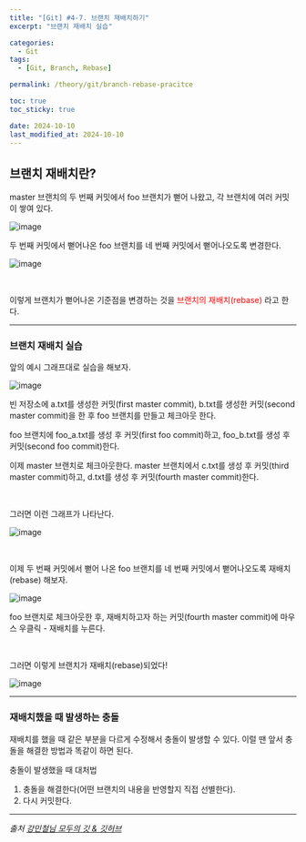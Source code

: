```yaml
---
title: "[Git] #4-7. 브랜치 재배치하기"
excerpt: "브랜치 재배치 실습"

categories:
  - Git
tags:
  - [Git, Branch, Rebase]

permalink: /theory/git/branch-rebase-pracitce

toc: true
toc_sticky: true

date: 2024-10-10
last_modified_at: 2024-10-10
---
```


## 브랜치 재배치란?

master 브랜치의 두 번째 커밋에서 foo 브랜치가 뻗어 나왔고, 각 브랜치에 여러 커밋이 쌓여 있다.

![image](https://github.com/user-attachments/assets/cf6a3649-6921-43a3-adf4-342620e090d3)

두 번째 커밋에서 뻗어나온 foo 브랜치를 네 번째 커밋에서 뻗어나오도록 변경한다.

![image](https://github.com/user-attachments/assets/ee0c076c-9cc0-4ca0-92f0-bb14ee761161)

&nbsp;

이렇게 브랜치가 뻗어나온 기준점을 변경하는 것을 <span style="color:red"> 브랜치의 재배치(rebase) </span> 라고 한다.

---

### 브랜치 재배치 실습

앞의 예시 그래프대로 실습을 해보자.

![image](https://github.com/user-attachments/assets/cf6a3649-6921-43a3-adf4-342620e090d3)

빈 저장소에 a.txt를 생성한 커밋(first master commit), b.txt를 생성한 커밋(second master commit)을 한 후 foo 브랜치를 만들고 체크아웃 한다. 

foo 브랜치에 foo_a.txt를 생성 후 커밋(first foo commit)하고, foo_b.txt를 생성 후 커밋(second foo commit)한다.

이제 master 브랜치로 체크아웃한다. master 브랜치에서 c.txt를 생성 후 커밋(third master commit)하고, d.txt를 생성 후 커밋(fourth master commit)한다.

&nbsp;

그러면 이런 그래프가 나타난다.

![image](https://github.com/user-attachments/assets/3f5e33eb-4c97-4e99-a112-be1ff3466511)


&nbsp;

이제 두 번째 커밋에서 뻗어 나온 foo 브랜치를 네 번째 커밋에서 뻗어나오도록 재배치(rebase) 해보자.

![image](https://github.com/user-attachments/assets/ee0c076c-9cc0-4ca0-92f0-bb14ee761161)

foo 브랜치로 체크아웃한 후, 재배치하고자 하는 커밋(fourth master commit)에 마우스 우클릭 - 재배치를 누른다.

&nbsp;

그러면 이렇게 브랜치가 재배치(rebase)되었다!

![image](https://github.com/user-attachments/assets/2fdc8ef5-2832-406e-a4d0-be1297b7c055)

---

### 재배치했을 때 발생하는 충돌

재배치를 했을 때 같은 부분을 다르게 수정해서 충돌이 발생할 수 있다. 이럴 땐 앞서 충돌을 해결한 방법과 똑같이 하면 된다.

충돌이 발생했을 때 대처법 
1. 충돌을 해결한다(어떤 브랜치의 내용을 반영할지 직접 선별한다).
2. 다시 커밋한다.

--- 

*출처*
*[강민철님 모두의 깃 & 깃허브](https://www.inflearn.com/course/%EB%AA%A8%EB%91%90%EC%9D%98-%EA%B9%83-%EA%B9%83%ED%97%88%EB%B8%8C)*